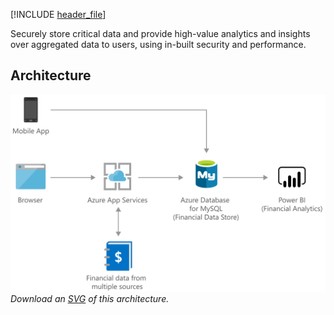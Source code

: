 


[!INCLUDE [header_file](../../../includes/sol-idea-header.yml)]

Securely store critical data and provide high-value analytics and insights over aggregated data to users, using in-built security and performance.

## Architecture

![Architecture Diagram](../media/finance-management-apps-using-azure-database-for-mysql.png)
*Download an [SVG](../media/finance-management-apps-using-azure-database-for-mysql.svg) of this architecture.*
